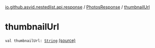 [io.github.asvid.nestedlist.api.response](../index.md) / [PhotosResponse](index.md) / [thumbnailUrl](./thumbnail-url.md)

# thumbnailUrl

`val thumbnailUrl: `[`String`](https://kotlinlang.org/api/latest/jvm/stdlib/kotlin/-string/index.html) [(source)](https://github.com/asvid/NestedList/tree/master/app/src/main/java/io/github/asvid/nestedlist/api/response/PhotosResponse.kt#L18)